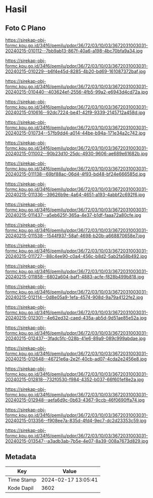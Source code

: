 # Hasil

## Foto C Plano

https://sirekap-obj-formc.kpu.go.id/34f6/pemilu/pdpr/36/72/03/10/03/3672031003031-20240215-010112--7bb9ab13-867f-40a6-a198-4bc70bfa9a34.jpg

https://sirekap-obj-formc.kpu.go.id/34f6/pemilu/pdpr/36/72/03/10/03/3672031003031-20240215-010229--b6f4e45d-8285-4b20-bd69-161087372baf.jpg

https://sirekap-obj-formc.kpu.go.id/34f6/pemilu/pdpr/36/72/03/10/03/3672031003031-20240215-010440--403624ef-2556-4fb5-99a2-e6943d4cd72a.jpg

https://sirekap-obj-formc.kpu.go.id/34f6/pemilu/pdpr/36/72/03/10/03/3672031003031-20240215-010616--92dc7224-be41-42f9-9339-2145712a458d.jpg

https://sirekap-obj-formc.kpu.go.id/34f6/pemilu/pdpr/36/72/03/10/03/3672031003031-20240215-010734--57fb9dd4-a014-44be-b94a-171e34a2c742.jpg

https://sirekap-obj-formc.kpu.go.id/34f6/pemilu/pdpr/36/72/03/10/03/3672031003031-20240215-011002--90b23d10-25dc-4930-9606-ae689e61682b.jpg

https://sirekap-obj-formc.kpu.go.id/34f6/pemilu/pdpr/36/72/03/10/03/3672031003031-20240215-011138--69bf88ac-06d4-4f93-bd48-bf24e666585d.jpg

https://sirekap-obj-formc.kpu.go.id/34f6/pemilu/pdpr/36/72/03/10/03/3672031003031-20240215-011336--39626b9e-4a64-4651-a193-4abbf2c692f6.jpg

https://sirekap-obj-formc.kpu.go.id/34f6/pemilu/pdpr/36/72/03/10/03/3672031003031-20240215-011437--a5eb625f-365a-4e37-b1df-faaa72a80cfe.jpg

https://sirekap-obj-formc.kpu.go.id/34f6/pemilu/pdpr/36/72/03/10/03/3672031003031-20240215-011538--1544f937-58af-4698-b20b-a668870658e7.jpg

https://sirekap-obj-formc.kpu.go.id/34f6/pemilu/pdpr/36/72/03/10/03/3672031003031-20240215-011727--88c4ee90-c0a4-456c-b8d2-5ab2fa58b492.jpg

https://sirekap-obj-formc.kpu.go.id/34f6/pemilu/pdpr/36/72/03/10/03/3672031003031-20240215-011858--6802a604-baf1-4883-acfe-f828b499b818.jpg

https://sirekap-obj-formc.kpu.go.id/34f6/pemilu/pdpr/36/72/03/10/03/3672031003031-20240215-012114--0d8e05a9-1efa-4574-908d-9a79a4122fe2.jpg

https://sirekap-obj-formc.kpu.go.id/34f6/pemilu/pdpr/36/72/03/10/03/3672031003031-20240215-012301--4e62ed32-caed-435a-ab5d-9d51ae85e52a.jpg

https://sirekap-obj-formc.kpu.go.id/34f6/pemilu/pdpr/36/72/03/10/03/3672031003031-20240215-012437--3fadc5fc-028b-41e6-89a9-089c999abdae.jpg

https://sirekap-obj-formc.kpu.go.id/34f6/pemilu/pdpr/36/72/03/10/03/3672031003031-20240215-012648--46721e6a-2e2f-40cb-ad07-4cda2e2456e8.jpg

https://sirekap-obj-formc.kpu.go.id/34f6/pemilu/pdpr/36/72/03/10/03/3672031003031-20240215-012818--732f0530-f984-4352-b037-66f601ef8e2a.jpg

https://sirekap-obj-formc.kpu.go.id/34f6/pemilu/pdpr/36/72/03/10/03/3672031003031-20240215-012948--aefa6d9c-0b63-4367-9ccb-46f0690ffa74.jpg

https://sirekap-obj-formc.kpu.go.id/34f6/pemilu/pdpr/36/72/03/10/03/3672031003031-20240215-013356--f908ee7a-835d-4fd4-9ec7-dc2d23353c59.jpg

https://sirekap-obj-formc.kpu.go.id/34f6/pemilu/pdpr/36/72/03/10/03/3672031003031-20240215-013547--a3adb3ab-7b5e-4e07-8a39-008a7673d829.jpg


## Metadata

| Key        | Value               |
| ---------- | ------------------- |
| Time Stamp | 2024-02-17 13:05:41 |
| Kode Dapil | 3602                |



